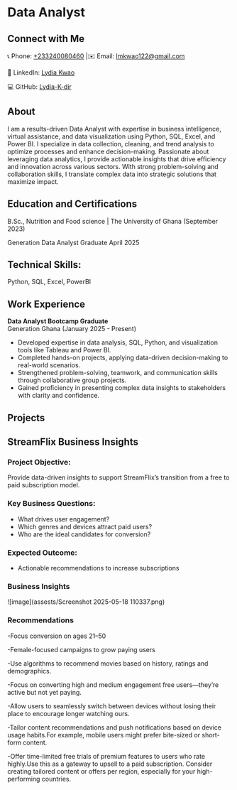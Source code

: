 # Data Analyst

## Connect with Me

📞 Phone: [+233240080460](tel:+233240080460)  |✉️ Email: [lmkwao122@gmail.com](mailto:lmkwao122@gmail.com)  

🔗 LinkedIn: [Lydia Kwao](https://www.linkedin.com/in/lydia-kwao112/)  

💻 GitHub: [Lydia-K-dir](https://github.com/Lydia-K-dir)

## About
I am a results-driven Data Analyst with expertise in business intelligence, virtual assistance, and data visualization using Python, SQL, Excel, and Power BI. I specialize in data collection, cleaning, and trend analysis to optimize processes and enhance decision-making. Passionate about leveraging data analytics, I provide actionable insights that drive efficiency and innovation across various sectors. With strong problem-solving and collaboration skills, I translate complex data into strategic solutions that maximize impact.

## Education and Certifications
B.Sc., Nutrition and Food science | The University of Ghana (September 2023)

Generation Data Analyst Graduate April 2025

## Technical Skills: 
Python, SQL, Excel, PowerBI

## Work Experience
**Data Analyst Bootcamp Graduate**  
Generation Ghana (January 2025 - Present) 

- Developed expertise in data analysis, SQL, Python, and visualization tools like Tableau and Power BI.  
- Completed hands-on projects, applying data-driven decision-making to real-world scenarios.  
- Strengthened problem-solving, teamwork, and communication skills through collaborative group projects.  
- Gained proficiency in presenting complex data insights to stakeholders with clarity and confidence.  

## Projects
## StreamFlix Business Insights

### Project Objective:
Provide data-driven insights to support StreamFlix’s transition from a free to paid subscription model.

### Key Business Questions:
- What drives user engagement?
- Which genres and devices attract paid users?
- Who are the ideal candidates for conversion?

### Expected Outcome:
- Actionable recommendations to increase subscriptions

### Business Insights

![image](assests/Screenshot 2025-05-18 110337.png)

### Recommendations
-Focus conversion on ages 21–50 

-Female-focused campaigns to grow paying users

-Use algorithms to recommend movies based on history, ratings and demographics.

-Focus on converting high and medium engagement free users—they’re active but not yet paying.

-Allow users to seamlessly switch between devices without losing their place to encourage longer watching ours.

-Tailor content recommendations and push notifications based on device usage habits.For example, mobile users might prefer bite-sized or short-form content.

-Offer time-limited free trials of premium features to users who rate highly.Use this as a gateway to upsell to a paid subscription.
Consider creating tailored content or offers per region, especially for your high-performing countries.














